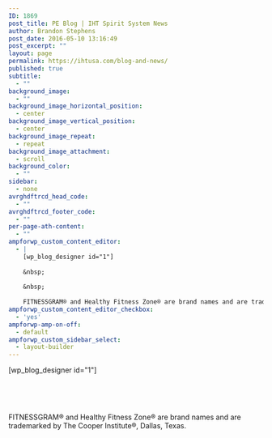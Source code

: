 ```yaml
---
ID: 1869
post_title: PE Blog | IHT Spirit System News
author: Brandon Stephens
post_date: 2016-05-10 13:16:49
post_excerpt: ""
layout: page
permalink: https://ihtusa.com/blog-and-news/
published: true
subtitle:
  - ""
background_image:
  - ""
background_image_horizontal_position:
  - center
background_image_vertical_position:
  - center
background_image_repeat:
  - repeat
background_image_attachment:
  - scroll
background_color:
  - ""
sidebar:
  - none
avrghdftrcd_head_code:
  - ""
avrghdftrcd_footer_code:
  - ""
per-page-ath-content:
  - ""
ampforwp_custom_content_editor:
  - |
    [wp_blog_designer id="1"]
    
    &nbsp;
    
    &nbsp;
    
    FITNESSGRAM® and Healthy Fitness Zone® are brand names and are trademarked by The Cooper Institute®, Dallas, Texas.
ampforwp_custom_content_editor_checkbox:
  - 'yes'
ampforwp-amp-on-off:
  - default
ampforwp_custom_sidebar_select:
  - layout-builder
---
```

[wp_blog_designer id="1"]

&nbsp;

&nbsp;

FITNESSGRAM® and Healthy Fitness Zone® are brand names and are trademarked by The Cooper Institute®, Dallas, Texas.